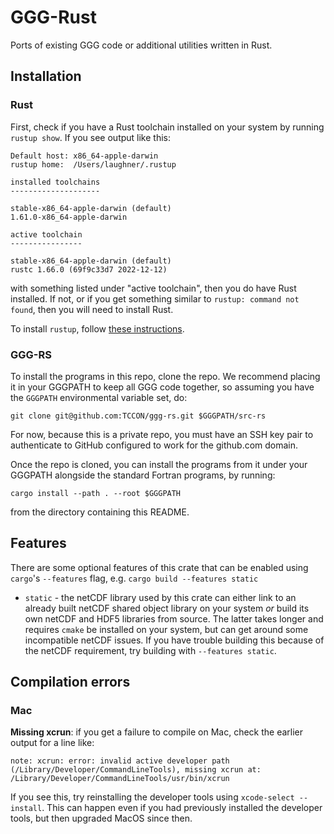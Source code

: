 # GGG-Rust

Ports of existing GGG code or additional utilities written in Rust.

## Installation

### Rust

First, check if you have a Rust toolchain installed on your system by running `rustup show`.
If you see output like this:

```
Default host: x86_64-apple-darwin
rustup home:  /Users/laughner/.rustup

installed toolchains
--------------------

stable-x86_64-apple-darwin (default)
1.61.0-x86_64-apple-darwin

active toolchain
----------------

stable-x86_64-apple-darwin (default)
rustc 1.66.0 (69f9c33d7 2022-12-12)
```

with something listed under "active toolchain", then you do have Rust installed. If not, or if
you get something similar to `rustup: command not found`, then you will need to install Rust.

To install `rustup`, follow [these instructions](https://www.rust-lang.org/tools/install).

### GGG-RS

To install the programs in this repo, clone the repo. We recommend placing it in your GGGPATH to
keep all GGG code together, so assuming you have the `GGGPATH` environmental variable set, do:

```
git clone git@github.com:TCCON/ggg-rs.git $GGGPATH/src-rs
```

For now, because this is a private repo, you must have an SSH key pair to authenticate to GitHub 
configured to work for the github.com domain. 

Once the repo is cloned, you can install the programs from it under your GGGPATH alongside the 
standard Fortran programs, by running:

```
cargo install --path . --root $GGGPATH
```

from the directory containing this README.


## Features

There are some optional features of this crate that can be enabled using `cargo`'s `--features` flag,
e.g. `cargo build --features static`

* `static` - the netCDF library used by this crate can either link to an already built netCDF shared object
  library on your system *or* build its own netCDF and HDF5 libraries from source. The latter takes longer
  and requires `cmake` be installed on your system, but can get around some incompatible netCDF issues. 
  If you have trouble building this because of the netCDF requirement, try building with `--features static`.

## Compilation errors

### Mac

**Missing xcrun**: if you get a failure to compile on Mac, check the earlier output for a line like:

```
note: xcrun: error: invalid active developer path (/Library/Developer/CommandLineTools), missing xcrun at: /Library/Developer/CommandLineTools/usr/bin/xcrun
```

If you see this, try reinstalling the developer tools using `xcode-select --install`. This can happen even if you had previously installed the developer tools, but then upgraded MacOS since then.